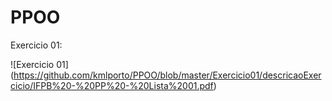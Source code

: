 # PPOO

Exercicio 01:

![Exercicio 01]
(https://github.com/kmlporto/PPOO/blob/master/Exercicio01/descricaoExercicio/IFPB%20-%20PP%20-%20Lista%2001.pdf)
